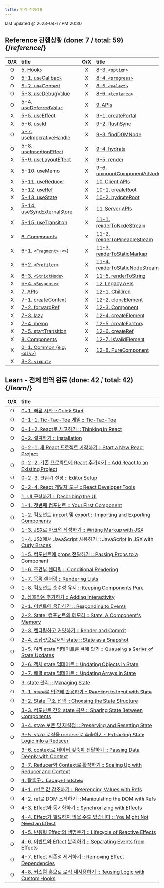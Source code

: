 ```yaml
---
title: 번역 진행상황 
---
```


<Intro>
last updated @ 2023-04-17 PM 20:30
</Intro>

## Reference 진행상황 (done: 7 / total: 59) {/*reference*/}

O/X | title | | O/X | title
:-: | :-- | --- | :-: | :--
O   | [5. Hooks](/reference/react) | | X   | [8-3. `<option>`](/reference/react-dom/components/option)
O   | [5-1. useCallback](/reference/react/useCallback) | | X   | [8-4. `<progress>`](/reference/react-dom/components/progress)
O   | [5-2. useContext](/reference/react/useContext) | | X   | [8-5. `<select>`](/reference/react-dom/components/select)
O   | [5-3. useDebugValue](/reference/react/useDebugValue) | | X   | [8-6. `<textarea>`](/reference/react-dom/components/textarea)
O   | [5-4. useDeferredValue](/reference/react/useDeferredValue) | | X   | [9. APIs](/reference/react-dom)
X   | [5-5. useEffect](/reference/react/useEffect) | | X   | [9-1. createPortal](/reference/react-dom/createPortal)
X   | [5-6. useId](/reference/react/useId) | | X   | [9-2. flushSync](/reference/react-dom/flushSync)
O   | [5-7. useImperativeHandle](/reference/react/useImperativeHandle) | | X   | [9-3. findDOMNode](/reference/react-dom/findDOMNode)
O   | [5-8. useInsertionEffect](/reference/react/useInsertionEffect) | | X   | [9-4. hydrate](/reference/react-dom/hydrate)
X   | [5-9. useLayoutEffect](/reference/react/useLayoutEffect) | | X   | [9-5. render](/reference/react-dom/render)
X   | [5-10. useMemo](/reference/react/useMemo) | | X   | [9-6. unmountComponentAtNode](/reference/react-dom/unmountComponentAtNode)
X   | [5-11. useReducer](/reference/react/useReducer) | | X   | [10. Client APIs](/reference/react-dom/client)
X   | [5-12. useRef](/reference/react/useRef) | | X   | [10-1. createRoot](/reference/react-dom/client/createRoot)
X   | [5-13. useState](/reference/react/useState) | | X   | [10-2. hydrateRoot](/reference/react-dom/client/hydrateRoot)
X   | [5-14. useSyncExternalStore](/reference/react/useSyncExternalStore) | | X   | [11. Server APIs](/reference/react-dom/server)
X   | [5-15. useTransition](/reference/react/useTransition) | | X   | [11-1. renderToNodeStream](/reference/react-dom/server/renderToNodeStream)
X   | [6. Components](/reference/react/Components) | | X   | [11-2. renderToPipeableStream](/reference/react-dom/server/renderToPipeableStream)
X   | [6-1. `<Fragment>` (`<>`)](/reference/react/Fragment) | | X   | [11-3. renderToStaticMarkup](/reference/react-dom/server/renderToStaticMarkup)
X   | [6-2. `<Profiler>`](/reference/react/Profiler) | | X   | [11-4. renderToStaticNodeStream](/reference/react-dom/server/renderToStaticNodeStream)
X   | [6-3. `<StrictMode>`](/reference/react/StrictMode) | | X   | [11-5. renderToString](/reference/react-dom/server/renderToString)
X   | [6-4. `<Suspense>`](/reference/react/Suspense) | | X   | [12. Legacy APIs](/reference/react/legacy)
X   | [7. APIs](/reference/react/apis) | | X   | [12-1. Children](/reference/react/Children)
X   | [7-1. createContext](/reference/react/createContext) | | X   | [12-2. cloneElement](/reference/react/cloneElement)
X   | [7-2. forwardRef](/reference/react/forwardRef) | | X   | [12-3. Component](/reference/react/Component)
X   | [7-3. lazy](/reference/react/lazy) | | X   | [12-4. createElement](/reference/react/createElement)
X   | [7-4. memo](/reference/react/memo) | | X   | [12-5. createFactory](/reference/react/createFactory)
X   | [7-5. startTransition](/reference/react/startTransition) | | X   | [12-6. createRef](/reference/react/createRef)
X   | [8. Components](/reference/react-dom/components) | | X   | [12-7. isValidElement](/reference/react/isValidElement)
X   | [8-1. Common (e.g. `<div>`)](/reference/react-dom/components/common) | | X   | [12-8. PureComponent](/reference/react/PureComponent)
X   | [8-2. `<input>`](/reference/react-dom/components/input) | | | 

## Learn - 전체 번역 완료 (done: 42 / total: 42) {/*learn*/}

O/X | title
:-: | :--
O   | [0-1. 빠른 시작 :: Quick Start](/learn)
O   | [0-1-1. Tic-Tac-Toe 게임 :: Tic-Tac-Toe](/learn/tutorial-tic-tac-toe)
O   | [0-1-2. React로 사고하기 :: Thinking in React](/learn/thinking-in-react)
O   | [0-2. 설치하기 :: Installation](/learn/installation)
O   | [0-2-1. 새 React 프로젝트 시작하기 :: Start a New React Project](/learn/start-a-new-react-project)
O   | [0-2-2. 기존 프로젝트에 React 추가하기 :: Add React to an Existing Project](/learn/add-react-to-an-existing-project)
O   | [0-2-3. 편집기 설정 :: Editor Setup](/learn/editor-setup)
O   | [0-2-4. React 개발자 도구 :: React Developer Tools](/learn/react-developer-tools)
O   | [1. UI 구성하기 :: Describing the UI](/learn/describing-the-ui)
O   | [1-1. 첫번째 컴포넌트 :: Your First Component](/learn/your-first-component)
O   | [1-2. 컴포넌트 import 및 export :: Importing and Exporting Components](/learn/importing-and-exporting-components)
O   | [1-3. JSX로 마크업 작성하기 :: Writing Markup with JSX](/learn/writing-markup-with-jsx)
O   | [1-4. JSX에서 JavaScript 사용하기 :: JavaScript in JSX with Curly Braces](/learn/javascript-in-jsx-with-curly-braces)
O   | [1-5. 컴포넌트에 props 전달하기 :: Passing Props to a Component](/learn/passing-props-to-a-component)
O   | [1-6. 조건부 렌더링 :: Conditional Rendering](/learn/conditional-rendering)
O   | [1-7. 목록 렌더링 :: Rendering Lists](/learn/rendering-lists)
O   | [1-8. 컴포넌트 순수성 유지 :: Keeping Components Pure](/learn/keeping-components-pure)
O   | [2. 상호작용 추가하기 :: Adding Interactivity](/learn/adding-interactivity)
O   | [2-1. 이벤트에 응답하기 :: Responding to Events](/learn/responding-to-events)
O   | [2-2. State: 컴포넌트의 메모리 :: State: A Component's Memory](/learn/state-a-components-memory)
O   | [2-3. 렌더링하고 커밋하기 :: Render and Commit](/learn/render-and-commit)
O   | [2-4. 스냅샷으로서의 state :: State as a Snapshot](/learn/state-as-a-snapshot)
O   | [2-5. 여러 state 업데이트를 큐에 담기 :: Queueing a Series of State Updates](/learn/queueing-a-series-of-state-updates)
O   | [2-6. 객체 state 업데이트 :: Updating Objects in State](/learn/updating-objects-in-state)
O   | [2-7. 배열 state 업데이트 :: Updating Arrays in State](/learn/updating-arrays-in-state)
O   | [3. state 관리 :: Managing State](/learn/managing-state)
O   | [3-1. state로 입력에 반응하기 :: Reacting to Input with State](/learn/reacting-to-input-with-state)
O   | [3-2. State 구조 선택 :: Choosing the State Structure](/learn/choosing-the-state-structure)
O   | [3-3. 컴포넌트 간의 state 공유 :: Sharing State Between Components](/learn/sharing-state-between-components)
O   | [3-4. state 보존 및 재설정 :: Preserving and Resetting State](/learn/preserving-and-resetting-state)
O   | [3-5. state 로직을 reducer로 추출하기 :: Extracting State Logic into a Reducer](/learextracting-state-logic-into-a-reducer)
O   | [3-6. context로 데이터 깊숙이 전달하기 :: Passing Data Deeply with Context](/learn/passing-data-deeply-with-context)
O   | [3-7. Reducer와 Context로 확장하기 :: Scaling Up with Reducer and Context](/learn/scaling-up-with-reducer-and-context)
O   | [4. 탈출구 :: Escape Hatches](/learn/escape-hatches)
O   | [4-1. ref로 값 참조하기 :: Referencing Values with Refs](/learn/referencing-values-with-refs)
O   | [4-2. ref로 DOM 조작하기 :: Manipulating the DOM with Refs ](/learn/manipulating-the-dom-with-refs)
O   | [4-3. Effect와 동기화하기 :: Synchronizing with Effects](/learn/synchronizing-with-effects)
O   | [4-4. Effect가 필요하지 않을 수도 있습니다 :: You Might Not Need an Effect](/learn/you-might-not-need-an-effect)
O   | [4-5. 반응형 Effect의 생명주기 :: Lifecycle of Reactive Effects](/learn/lifecycle-of-reactive-effects)
O   | [4-6. 이벤트와 Effect 분리하기 :: Separating Events from Effects](/learn/separating-events-from-effects)
O   | [4-7. Effect 의존성 제거하기 :: Removing Effect Dependencies](/learn/removing-effect-dependencies)
O   | [4-8. 커스텀 훅으로 로직 재사용하기 :: Reusing Logic with Custom Hooks](/learn/reusing-logic-with-custom-hooks)